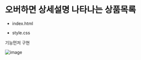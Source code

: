 # 오버하면 상세설명 나타나는 상품목록

- index.html

- style.css

기능먼저 구현


![image](https://user-images.githubusercontent.com/54789601/113503032-6811c880-956a-11eb-9ac5-ce57ef5ab62e.png)
